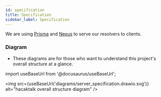 ```yaml
---
id: specification
title: Specification
sidebar_label: Specification
---
```


We are using [Prisma](https://www.prisma.io) and [Nexus](https://nexus.js.org/docs/nexus-prisma) to serve our resolvers to clients.

### Diagram
- These diagrams are for those who want to understand this project's overall structure at a glance.

import useBaseUrl from '@docusaurus/useBaseUrl';

<img src={useBaseUrl('diagrams/server_specification.drawio.svg')} alt="hacaktalk overall structure diagram" />
